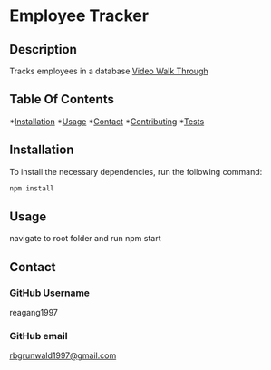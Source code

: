 
# Employee Tracker

## Description
Tracks employees in a database
[Video Walk Through](https://streamable.com/5l02mi)

## Table Of Contents
*[Installation](#install)
*[Usage](#usage)
*[Contact](#contact)
*[Contributing](#contributing)
*[Tests](#tests)

## Installation
To install the necessary dependencies, run the following command:
```md
npm install
```

## Usage
navigate to root folder and run npm start

## Contact
### GitHub Username
reagang1997

### GitHub email
rbgrunwald1997@gmail.com

